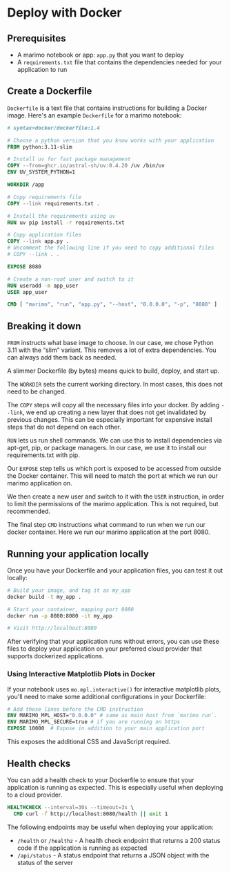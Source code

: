 # Deploy with Docker

## Prerequisites

- A marimo notebook or app: `app.py` that you want to deploy
- A `requirements.txt` file that contains the dependencies needed for your application to run

## Create a Dockerfile

`Dockerfile` is a text file that contains instructions for building a Docker image. Here's an example `Dockerfile` for a marimo notebook:

```Dockerfile
# syntax=docker/dockerfile:1.4

# Choose a python version that you know works with your application
FROM python:3.11-slim

# Install uv for fast package management
COPY --from=ghcr.io/astral-sh/uv:0.4.20 /uv /bin/uv
ENV UV_SYSTEM_PYTHON=1

WORKDIR /app

# Copy requirements file
COPY --link requirements.txt .

# Install the requirements using uv
RUN uv pip install -r requirements.txt

# Copy application files
COPY --link app.py .
# Uncomment the following line if you need to copy additional files
# COPY --link . .

EXPOSE 8080

# Create a non-root user and switch to it
RUN useradd -m app_user
USER app_user

CMD [ "marimo", "run", "app.py", "--host", "0.0.0.0", "-p", "8080" ]
```

## Breaking it down

`FROM` instructs what base image to choose. In our case, we chose Python 3.11 with the “slim” variant. This removes a lot of extra dependencies. You can always add them back as needed.

A slimmer Dockerfile (by bytes) means quick to build, deploy, and start up.

The `WORKDIR` sets the current working directory. In most cases, this does not need to be changed.

The `COPY` steps will copy all the necessary files into your docker. By adding `--link`, we end up creating a new layer that does not get invalidated by previous changes. This can be especially important for expensive install steps that do not depend on each other.

`RUN` lets us run shell commands. We can use this to install dependencies via apt-get, pip, or package managers. In our case, we use it to install our requirements.txt with pip.

Our `EXPOSE` step tells us which port is exposed to be accessed from outside the Docker container. This will need to match the port at which we run our marimo application on.

We then create a new user and switch to it with the `USER` instruction, in order to limit the permissions of the marimo application. This is not required, but recommended.

The final step `CMD` instructions what command to run when we run our docker container. Here we run our marimo application at the port 8080.

## Running your application locally

Once you have your Dockerfile and your application files, you can test it out locally:

```bash
# Build your image, and tag it as my_app
docker build -t my_app .

# Start your container, mapping port 8080
docker run -p 8080:8080 -it my_app

# Visit http://localhost:8080
```

After verifying that your application runs without errors, you can use these files to deploy your application on your preferred cloud provider that supports dockerized applications.

### Using Interactive Matplotlib Plots in Docker

If your notebook uses `mo.mpl.interactive()` for interactive matplotlib plots, you'll need to make some additional configurations in your Dockerfile:

```Dockerfile
# Add these lines before the CMD instruction
ENV MARIMO_MPL_HOST="0.0.0.0" # same as main host from `marimo run`.
ENV MARIMO_MPL_SECURE=true # if you are running on https
EXPOSE 10000  # Expose in addition to your main application port
```

This exposes the additional CSS and JavaScript required.

## Health checks

You can add a health check to your Dockerfile to ensure that your application is running as expected. This is especially useful when deploying to a cloud provider.

```Dockerfile
HEALTHCHECK --interval=30s --timeout=3s \
  CMD curl -f http://localhost:8080/health || exit 1
```

The following endpoints may be useful when deploying your application:

- `/health` or `/healthz` - A health check endpoint that returns a 200 status code if the application is running as expected
- `/api/status` - A status endpoint that returns a JSON object with the status of the server
